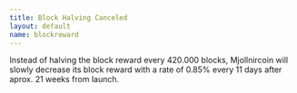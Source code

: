 ```yaml
---
title: Block Halving Canceled
layout: default
name: blockreward
---
```


Instead of halving the block reward every 420.000 blocks, Mjollnircoin will slowly decrease its block reward with a rate of 0.85% every 11 days after aprox. 21 weeks from launch.


